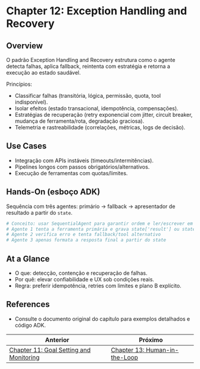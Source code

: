 # Chapter 12: Exception Handling and Recovery

## Overview

O padrão Exception Handling and Recovery estrutura como o agente detecta falhas, aplica fallback, reintenta com estratégia e retorna a execução ao estado saudável.

Princípios:

- Classificar falhas (transitória, lógica, permissão, quota, tool indisponível).
- Isolar efeitos (estado transacional, idempotência, compensações).
- Estratégias de recuperação (retry exponencial com jitter, circuit breaker, mudança de ferramenta/rota, degradação graciosa).
- Telemetria e rastreabilidade (correlações, métricas, logs de decisão).

## Use Cases

- Integração com APIs instáveis (timeouts/intermitências).
- Pipelines longos com passos obrigatórios/alternativos.
- Execução de ferramentas com quotas/limites.

## Hands-On (esboço ADK)

Sequência com três agentes: primário → fallback → apresentador de resultado a partir do `state`.

```python
# Conceito: usar SequentialAgent para garantir ordem e ler/escrever em session.state
# Agente 1 tenta a ferramenta primária e grava state['result'] ou state['error']
# Agente 2 verifica erro e tenta fallback/tool alternativo
# Agente 3 apenas formata a resposta final a partir do state
```

## At a Glance

- O que: detecção, contenção e recuperação de falhas.
- Por quê: elevar confiabilidade e UX sob condições reais.
- Regra: preferir idempotência, retries com limites e plano B explícito.

## References

- Consulte o documento original do capítulo para exemplos detalhados e código ADK.

<!-- nav-prev-next -->
| Anterior | Próximo |
| --- | --- |
| [Chapter 11: Goal Setting and Monitoring](chapter-11-goal-setting-and-monitoring.md) | [Chapter 13: Human-in-the-Loop](chapter-13-human-in-the-loop.md) |
